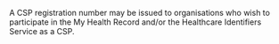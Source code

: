 A CSP registration number may be issued to organisations who wish to participate in the My Health Record and/or the Healthcare Identifiers Service as a CSP.
